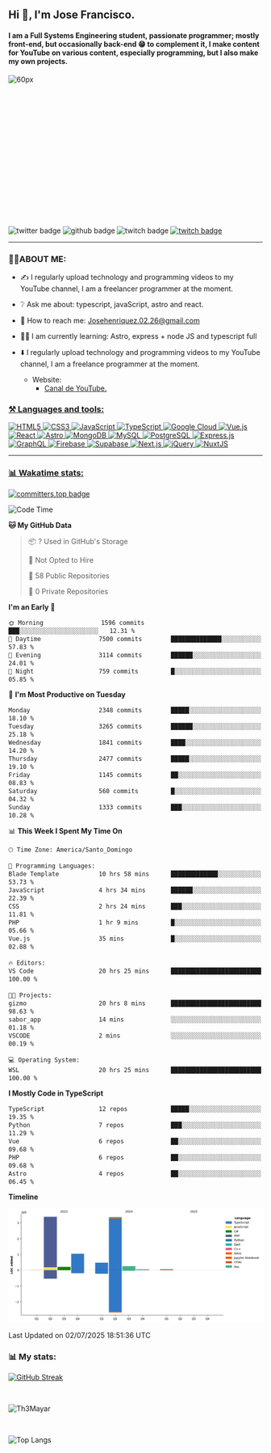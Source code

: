 ## Hi 👋, I'm Jose Francisco.

#### I am a Full Systems Engineering student, passionate programmer; mostly front-end, but occasionally back-end 😁 to complement it, I make content for YouTube on various content, especially programming, but I also make my own projects. 

<div style="width:50%;height:0;padding-bottom:56%;position:relative;">
  <img src="https://media.giphy.com/media/bAQH7WXKqtIBrPs7sR/giphy.gif" alt="60px" witdh="100px" height="80px">
 </div>
 <br>
 <div id="badges" align="left">
    <img src="https://img.shields.io/twitter/follow/G4Henriquez?color=%23298AC1&style=for-the-badge" alt="twitter badge" />
    <img src="https://img.shields.io/github/followers/Th3Mayar?style=for-the-badge" alt="github badge" />
    <img src="https://img.shields.io/twitch/status/th3mayar?color=%232A8DC6&style=for-the-badge" alt="twitch badge" />
    <a href="https://www.linkedin.com/in/jose-fhenr%C3%ADquez/"><img src="https://content.linkedin.com/content/dam/brand/site/img/logo/logo-tm.png" alt="twitch badge" witdh="60" height="28"/></a>
</div>

***

### 👨‍💻ABOUT ME:
+ ✍️ I regularly upload technology and programming videos to my YouTube channel, I am a freelancer programmer at the moment.

+ ❔ Ask me about: typescript, javaScript, astro and react.

+ 📧 How to reach me: Josehenriquez.02.26@gmail.com

+ 👨‍🎓 I am currently learning: Astro, express + node JS and typescript full

+ ⬇️ I regularly upload technology and programming videos to my YouTube channel, I am a freelance programmer at the moment.
  + Website: <ul><li><a href="https://www.youtube.com/channel/UCIK-txT4Zggh55NVEHgzaKQ">Canal de YouTube.</li></ul>

### ⚒️ Languages and tools:
<div align="left">

  ![HTML5](https://img.shields.io/badge/html5-%23E34F26.svg?style=for-the-badge&logo=html5&logoColor=white)
  ![CSS3](https://img.shields.io/badge/css3-%231572B6.svg?style=for-the-badge&logo=css3&logoColor=white)
  ![JavaScript](https://img.shields.io/badge/javascript-%23F7DF1E.svg?style=for-the-badge&logo=javascript&logoColor=black)
  ![TypeScript](https://img.shields.io/badge/typescript-%23007ACC.svg?style=for-the-badge&logo=typescript&logoColor=white)
  ![Google Cloud](https://img.shields.io/badge/Google_Cloud-%234285F4.svg?style=for-the-badge&logo=google-cloud&logoColor=white)
  ![Vue.js](https://img.shields.io/badge/vuejs-%2335495e.svg?style=for-the-badge&logo=vue.js&logoColor=%234FC08D)
  ![React](https://img.shields.io/badge/react-%2320232a.svg?style=for-the-badge&logo=react&logoColor=%2361DAFB)
  ![Astro](https://img.shields.io/badge/astro-%23FF5D01.svg?style=for-the-badge&logo=astro&logoColor=white)
  ![MongoDB](https://img.shields.io/badge/mongodb-%2347A248.svg?style=for-the-badge&logo=mongodb&logoColor=white)
  ![MySQL](https://img.shields.io/badge/mysql-%2300f.svg?style=for-the-badge&logo=mysql&logoColor=white)
  ![PostgreSQL](https://img.shields.io/badge/postgresql-%23336791.svg?style=for-the-badge&logo=postgresql&logoColor=white)
  ![Express.js](https://img.shields.io/badge/express.js-%23404d59.svg?style=for-the-badge&logo=express&logoColor=%2361DAFB)
  ![GraphQL](https://img.shields.io/badge/graphql-%23E10098.svg?style=for-the-badge&logo=graphql&logoColor=white)
  ![Firebase](https://img.shields.io/badge/firebase-%23039BE5.svg?style=for-the-badge&logo=firebase)
  ![Supabase](https://img.shields.io/badge/supabase-%23000000.svg?style=for-the-badge&logo=supabase&logoColor=3ECF8E)
  ![Next.js](https://img.shields.io/badge/next.js-%23000000.svg?style=for-the-badge&logo=next.js&logoColor=white)
  ![jQuery](https://img.shields.io/badge/jquery-%230769AD.svg?style=for-the-badge&logo=jquery&logoColor=white)
  ![NuxtJS](https://img.shields.io/badge/nuxtjs-%2300DC82.svg?style=for-the-badge&logo=nuxtdotjs&logoColor=white)
</div>

***

### 📊 Wakatime stats:
[![committers.top badge](https://user-badge.committers.top/dominican_republic/Th3Mayar.svg)](https://user-badge.committers.top/dominican_republic/Th3Mayar)
<!--START_SECTION:waka-->
![Code Time](http://img.shields.io/badge/Code%20Time-2%2C173%20hrs%2049%20mins-blue)

**🐱 My GitHub Data** 

> 📦 ? Used in GitHub's Storage 
 > 
> 🚫 Not Opted to Hire
 > 
> 📜 58 Public Repositories 
 > 
> 🔑 0 Private Repositories 
 > 
**I'm an Early 🐤** 

```text
🌞 Morning                1596 commits        ███░░░░░░░░░░░░░░░░░░░░░░   12.31 % 
🌆 Daytime                7500 commits        ██████████████░░░░░░░░░░░   57.83 % 
🌃 Evening                3114 commits        ██████░░░░░░░░░░░░░░░░░░░   24.01 % 
🌙 Night                  759 commits         █░░░░░░░░░░░░░░░░░░░░░░░░   05.85 % 
```
📅 **I'm Most Productive on Tuesday** 

```text
Monday                   2348 commits        █████░░░░░░░░░░░░░░░░░░░░   18.10 % 
Tuesday                  3265 commits        ██████░░░░░░░░░░░░░░░░░░░   25.18 % 
Wednesday                1841 commits        ████░░░░░░░░░░░░░░░░░░░░░   14.20 % 
Thursday                 2477 commits        █████░░░░░░░░░░░░░░░░░░░░   19.10 % 
Friday                   1145 commits        ██░░░░░░░░░░░░░░░░░░░░░░░   08.83 % 
Saturday                 560 commits         █░░░░░░░░░░░░░░░░░░░░░░░░   04.32 % 
Sunday                   1333 commits        ███░░░░░░░░░░░░░░░░░░░░░░   10.28 % 
```


📊 **This Week I Spent My Time On** 

```text
🕑︎ Time Zone: America/Santo_Domingo

💬 Programming Languages: 
Blade Template           10 hrs 58 mins      █████████████░░░░░░░░░░░░   53.73 % 
JavaScript               4 hrs 34 mins       ██████░░░░░░░░░░░░░░░░░░░   22.39 % 
CSS                      2 hrs 24 mins       ███░░░░░░░░░░░░░░░░░░░░░░   11.81 % 
PHP                      1 hr 9 mins         █░░░░░░░░░░░░░░░░░░░░░░░░   05.66 % 
Vue.js                   35 mins             █░░░░░░░░░░░░░░░░░░░░░░░░   02.88 % 

🔥 Editors: 
VS Code                  20 hrs 25 mins      █████████████████████████   100.00 % 

🐱‍💻 Projects: 
gizmo                    20 hrs 8 mins       █████████████████████████   98.63 % 
sabor_app                14 mins             ░░░░░░░░░░░░░░░░░░░░░░░░░   01.18 % 
VSCODE                   2 mins              ░░░░░░░░░░░░░░░░░░░░░░░░░   00.19 % 

💻 Operating System: 
WSL                      20 hrs 25 mins      █████████████████████████   100.00 % 
```

**I Mostly Code in TypeScript** 

```text
TypeScript               12 repos            █████░░░░░░░░░░░░░░░░░░░░   19.35 % 
Python                   7 repos             ███░░░░░░░░░░░░░░░░░░░░░░   11.29 % 
Vue                      6 repos             ██░░░░░░░░░░░░░░░░░░░░░░░   09.68 % 
PHP                      6 repos             ██░░░░░░░░░░░░░░░░░░░░░░░   09.68 % 
Astro                    4 repos             ██░░░░░░░░░░░░░░░░░░░░░░░   06.45 % 
```



**Timeline**

![Lines of Code chart](https://raw.githubusercontent.com/Th3Mayar/Th3Mayar/main/assets/bar_graph.png)


 Last Updated on 02/07/2025 18:51:36 UTC
<!--END_SECTION:waka-->

### 📊 My stats:

[![GitHub Streak](https://streak-stats.demolab.com/?user=Th3Mayar&theme=dark)](https://git.io/streak-stats)

<br>

![Th3Mayar](https://github-readme-stats.vercel.app/api?username=th3mayar&show_icons=true&theme=dark&show=reviews,discussions_started,discussions_answered,prs_merged,prs_merged_percentage)

<br>

![Top Langs](https://github-readme-stats.vercel.app/api/top-langs/?username=Th3Mayar&layout=compact&theme=dark)
